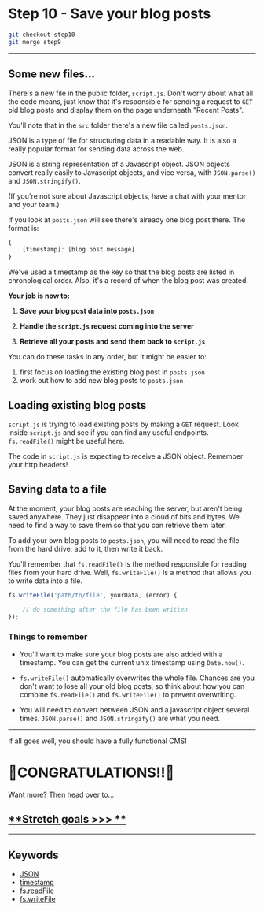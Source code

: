 # Step 10 - Save your blog posts

```bash
git checkout step10
git merge step9
 ```
---

## Some new files...

There's a new file in the public folder, `script.js`.  Don't worry about what all the code means, just know that it's responsible for sending a request to `GET` old blog posts and display them on the page underneath "Recent Posts".  

You'll note that in the `src` folder there's a new file called `posts.json`.  

JSON is a type of file for structuring data in a readable way.  It is also a really popular format for sending data across the web.

JSON is a string representation of a Javascript object.  JSON objects convert really easily to Javascript objects, and vice versa, with `JSON.parse()` and `JSON.stringify()`.  

(If you're not sure about Javascript objects, have a chat with your mentor and your team.)

If you look at `posts.json` will see there's already one blog post there.  The format is:
```js
{
    [timestamp]: [blog post message]
}
```

We've used a timestamp as the key so that the blog posts are listed in chronological order.  Also, it's a record of when the blog post was created.  


**Your job is now to:**

1. **Save your blog post data into `posts.json`**

2. **Handle the `script.js` request coming into the server**

3. **Retrieve all your posts and send them back to `script.js`**

You can do these tasks in any order, but it might be easier to:
1. first focus on loading the existing blog post in `posts.json`
2. work out how to add new blog posts to `posts.json`

## Loading existing blog posts

`script.js` is trying to load existing posts by making a `GET` request.  Look inside `script.js` and see if you can find any useful endpoints.  `fs.readFile()` might be useful here.


The code in `script.js` is expecting to receive a JSON object.  Remember your http headers!

## Saving data to a file

At the moment, your blog posts are reaching the server, but aren't being saved anywhere.  They just disappear into a cloud of bits and bytes.  We need to find a way to save them so that you can retrieve them later.

To add your own blog posts to `posts.json`, you will need to read the file from the hard drive, add to it, then write it back.  

You'll remember that `fs.readFile()` is the method responsible for reading files from your hard drive.  Well, `fs.writeFile()` is a method that allows you to write data into a file.

```js
fs.writeFile('path/to/file', yourData, (error) {

    // do something after the file has been written
});
```

### Things to remember

* You'll want to make sure your blog posts are also added with a timestamp.  You can get the current unix timestamp using `Date.now()`.

* `fs.writeFile()` automatically overwrites the whole file.  Chances are you don't want to lose all your old blog posts, so think about how you can combine `fs.readFile()` and `fs.writeFile()` to prevent overwriting.

* You will need to convert between JSON and a javascript object several times.  `JSON.parse()` and `JSON.stringify()` are what you need.

---

If all goes well, you should have a fully functional CMS!


🎉CONGRATULATIONS!!🎉
===


Want more?  Then head over to...  

## [**Stretch goals >>> **](stretch.md)
---
## Keywords
* [JSON](http://www.w3schools.com/js/js_json.asp)
* [timestamp](http://www.w3schools.com/jsref/jsref_now.asp)
* [fs.readFile](https://nodejs.org/docs/latest-v0.12.x/api/fs.html#fs_fs_readfile_filename_options_callback)
* [fs.writeFile](https://nodejs.org/docs/latest-v0.12.x/api/fs.html#fs_fs_readfile_filename_options_callback)
